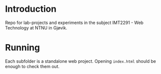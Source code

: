 # Introduction

Repo for lab-projects and experiments in the subject IMT2291 - Web Technology at NTNU in Gjøvik.

# Running

Each subfolder is a standalone web project. Opening `index.html` should be enough to check them out.
